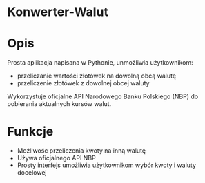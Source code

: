 # Konwerter-Walut

# Opis
Prosta aplikacja napisana w Pythonie, unmożliwia użytkownikom: 
<ul>
  <li>przeliczanie wartości złotówek na dowolną obcą walutę</li>
  <li>przeliczenie złotówek z dowolnej obcej waluty</li>
</ul>

Wykorzystuje oficjalne API Narodowego Banku Polskiego (NBP) do pobierania aktualnych kursów walut. 

# Funkcje
<ul>
  <li>Możliwośc przeliczenia kwoty na inną walutę</li>
  <li>Używa oficjalnego API NBP</li>
  <li>Prosty interfejs umożliwia użytkownikom wybór kwoty i waluty docelowej</li>
</ul> 

